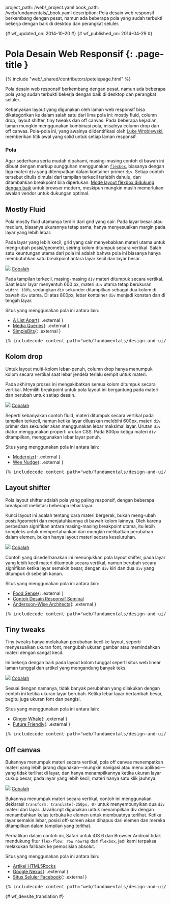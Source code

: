 project_path: /web/_project.yaml
book_path: /web/fundamentals/_book.yaml
description: Pola desain web responsif berkembang dengan pesat, namun ada beberapa pola yang sudah terbukti bekerja dengan baik di desktop dan perangkat seluler.

{# wf_updated_on: 2014-10-20 #}
{# wf_published_on: 2014-04-29 #}

# Pola Desain Web Responsif {: .page-title }

{% include "web/_shared/contributors/petelepage.html" %}

Pola desain web responsif berkembang dengan pesat, namun ada beberapa pola yang sudah terbukti bekerja dengan baik di desktop dan perangkat seluler.

Kebanyakan layout yang digunakan oleh laman web responsif bisa dikategorikan ke dalam salah satu dari lima
pola ini: mostly fluid, column drop, layout shifter, tiny tweaks dan off canvas.
Pada beberapa kejadian, laman mungkin menggunakan kombinasi pola, misalnya column drop
dan off canvas.  Pola-pola ini, yang awalnya diidentifikasi oleh [Luke
Wroblewski](http://www.lukew.com/ff/entry.asp?1514), memberikan titik
awal yang solid untuk setiap laman responsif.

### Pola

Agar sederhana serta mudah dipahami, masing-masing contoh di bawah ini dibuat dengan markup sungguhan menggunakan
[`flexbox`](https://developer.mozilla.org/en-US/docs/Web/Guide/CSS/Flexible_boxes),
biasanya dengan tiga materi `div` yang ditempatkan dalam kontainer primer `div`.
 Setiap contoh tersebut ditulis dimulai dari tampilan terkecil terlebih dahulu, dan ditambahkan
breakpoint bila diperlukan.  [Mode layout flexbox didukung dengan
baik](http://caniuse.com/#search=flexbox) untuk browser modern, meskipun mungkin masih
memerlukan awalan vendor untuk dukungan optimal.

## Mostly Fluid

Pola mostly fluid utamanya terdiri dari grid yang cair.  Pada layar besar atau
medium, biasanya ukurannya tetap sama, hanya menyesuaikan margin
pada layar yang lebih lebar.

Pada layar yang lebih kecil, grid yang cair menyebabkan materi utama untuk meng-ubah posisi/geometri,
seiring kolom ditumpuk secara vertikal.  Salah satu keuntungan utama dari pola ini adalah
bahwa pola ini biasanya hanya membutuhkan satu breakpoint antara layar kecil dan layar
besar.

<img src="imgs/mostly-fluid.svg">
<a href="https://googlesamples.github.io/web-fundamentals/fundamentals/design-and-ui/responsive/mostly-fluid.html" class="button button-primary">Cobalah</a>

Pada tampilan terkecil, masing-masing `div` materi ditumpuk secara vertikal.  Saat lebar
layar menyentuh 600 px, materi `div` utama tetap berukuran `width: 100%`, sedangkan
`div` sekunder ditampilkan sebagai dua kolom di bawah `div` utama.  Di atas
800px, lebar kontainer `div` menjadi konstan dan di tengah layar.

Situs yang menggunakan pola ini antara lain:

 * [A List Apart](http://mediaqueri.es/ala/){: .external }
 * [Media Queries](http://mediaqueri.es/){: .external }
 * [SimpleBits](http://simplebits.com/){: .external }

<pre class="prettyprint">
{% includecode content_path="web/fundamentals/design-and-ui/responsive/_code/mostly-fluid.html" region_tag="mfluid" adjust_indentation="auto" %}
</pre>

## Kolom drop 

Untuk layout multi-kolom lebar-penuh, column drop hanya menumpuk kolom
secara vertikal saat lebar jendela terlalu sempit untuk materi.

Pada akhirnya proses ini mengakibatkan semua kolom ditumpuk secara vertikal.  Memilih
breakpoint untuk pola layout ini bergantung pada materi dan berubah
untuk setiap desain.

<img src="imgs/column-drop.svg">
<a href="https://googlesamples.github.io/web-fundamentals/fundamentals/design-and-ui/responsive/column-drop.html" class="button button-primary">Cobalah</a>

Seperti kebanyakan contoh fluid, materi ditumpuk secara vertikal pada tampilan
terkecil, namun ketika layar diluaskan melebihi 600px, materi
`div` primer dan sekunder akan menggunakan lebar maksimal layar.  Urutan `div` diatur menggunakan
properti urutan CSS.  Pada 800px ketiga materi `div` ditampilkan, menggunakan
lebar layar penuh.

Situs yang menggunakan pola ini antara lain:

 * [Modernizr](https://modernizr.com/){: .external }
 * [Wee Nudge](http://weenudge.com/){: .external }

<pre class="prettyprint">
{% includecode content_path="web/fundamentals/design-and-ui/responsive/_code/column-drop.html" region_tag="cdrop" adjust_indentation="auto" %}
</pre>

## Layout shifter

Pola layout shifter adalah pola yang paling responsif, dengan beberapa
breakpoint melintasi beberapa lebar layar.

Kunci layout ini adalah tentang cara materi bergerak, bukan meng-ubah posisi/geometri dan
menjatuhkannya di bawah kolom lainnya.  Oleh karena perbedaan signifikan antara masing-masing
breakpoint utama, itu lebih kompleks untuk mempertahankan dan mungkin melibatkan perubahan
dalam elemen, bukan hanya layout materi secara keseluruhan.

<img src="imgs/layout-shifter.svg">
<a href="https://googlesamples.github.io/web-fundamentals/fundamentals/design-and-ui/responsive/layout-shifter.html" class="button button-primary">Cobalah</a>

Contoh yang disederhanakan ini menunjukkan pola layout shifter, pada layar yang lebih kecil
materi ditumpuk secara vertikal, namun berubah secara signifikan ketika layar semakin
besar, dengan `div` kiri dan dua `div` yang ditumpuk di sebelah kanan.

Situs yang menggunakan pola ini antara lain:

 * [Food Sense](http://foodsense.is/){: .external }
 * [Contoh
  Desain Responsif Seminal](http://alistapart.com/d/responsive-web-design/ex/ex-site-FINAL.html)
 * [Andersson-Wise Architects](http://www.anderssonwise.com/){: .external }

<pre class="prettyprint">
{% includecode content_path="web/fundamentals/design-and-ui/responsive/_code/layout-shifter.html" region_tag="lshifter" adjust_indentation="auto" %}
</pre>

## Tiny tweaks

Tiny tweaks hanya melakukan perubahan kecil ke layout, seperti menyesuaikan ukuran
font, mengubah ukuran gambar atau memindahkan materi dengan sangat kecil.

Ini bekerja dengan baik pada layout kolom tunggal seperti situs web linear laman tunggal dan artikel yang mengandung banyak teks.

<img src="imgs/tiny-tweaks.svg">
<a href="https://googlesamples.github.io/web-fundamentals/fundamentals/design-and-ui/responsive/tiny-tweaks.html" class="button button-primary">Cobalah</a>

Sesuai dengan namanya, tidak banyak perubahan yang dilakukan dengan contoh ini ketika ukuran layar berubah.
Ketika lebar layar bertambah besar, begitu juga ukuran font dan pengisi.

Situs yang menggunakan pola ini antara lain:

 * [Ginger Whale](http://gingerwhale.com/){: .external }
 * [Future Friendly](http://futurefriendlyweb.com/){: .external }

<pre class="prettyprint">
{% includecode content_path="web/fundamentals/design-and-ui/responsive/_code/tiny-tweaks.html" region_tag="ttweaks" adjust_indentation="auto" %}
</pre>


## Off canvas

Bukannya menumpuk materi secara vertikal, pola off canvas menempatkan
materi yang lebih jarang digunakan&mdash;mungkin navigasi atau menu aplikasi&mdash;yang tidak terlihat di layar, dan hanya
menampilkannya ketika ukuran layar cukup besar, pada layar yang lebih kecil,
materi hanya satu klik jauhnya.

<img src="imgs/off-canvas.svg">
<a href="https://googlesamples.github.io/web-fundamentals/fundamentals/design-and-ui/responsive/off-canvas.html" class="button button-primary">Cobalah</a>

Bukannya menumpuk materi secara vertikal, contoh ini menggunakan deklarasi `transform: translate(-250px, 0)` untuk menyembunyikan dua `div` materi dari layar.  JavaScript digunakan
untuk menampilkan div dengan menambahkan kelas terbuka ke elemen untuk membuatnya terlihat.  Ketika
layar semakin lebar, posisi off-screen akan dihapus dari elemen dan
mereka ditampilkan dalam tampilan yang terlihat.

Perhatikan dalam contoh ini, Safari untuk iOS 6 dan Browser Android tidak mendukung fitur
`flex-flow: row nowrap` dari `flexbox`, jadi kami terpaksa melakukan fallback ke 
pemosisian absolut.

Situs yang menggunakan pola ini antara lain:

 * [Artikel HTML5Rocks](http://www.html5rocks.com/en/tutorials/developertools/async-call-stack/)
 * [Google Nexus](https://www.google.com/nexus/){: .external }
 * [Situs Seluler Facebook](https://m.facebook.com/){: .external }

<pre class="prettyprint">
{% includecode content_path="web/fundamentals/design-and-ui/responsive/_code/off-canvas.html" region_tag="ocanvas" adjust_indentation="auto" %}
</pre>


{# wf_devsite_translation #}
